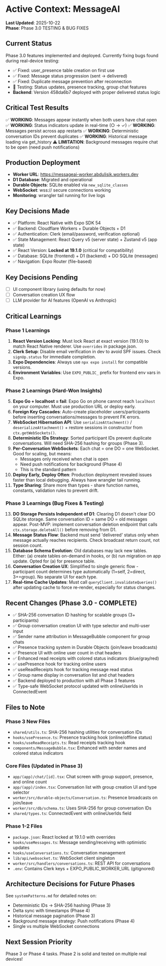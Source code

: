 # Active Context: MessageAI

**Last Updated**: 2025-10-22  
**Phase**: Phase 3.0 TESTING & BUG FIXES

## Current Status
Phase 3.0 features implemented and deployed. Currently fixing bugs found during real-device testing:
- ✅ Fixed: user_presence table creation on first use
- ✅ Fixed: Message status progression (sent → delivered)
- ✅ Fixed: Duplicate message prevention after reconnection
- 🔄 Testing: Status updates, presence tracking, group chat features
- **Backend**: Version 458da6b7 deployed with proper delivered status logic

## Critical Test Results
✅ **WORKING**: Messages appear instantly when both users have chat open
✅ **WORKING**: Status indicators update in real-time (○ → ✓)
✅ **WORKING**: Messages persist across app restarts
✅ **WORKING**: Deterministic conversation IDs prevent duplicates
✅ **WORKING**: Historical message loading via get_history
⚠️ **LIMITATION**: Background messages require chat to be open (need push notifications)

## Production Deployment
- **Worker URL**: https://messageai-worker.abdulisik.workers.dev
- **D1 Database**: Migrated and operational
- **Durable Objects**: SQLite enabled via `new_sqlite_classes`
- **WebSocket**: wss:// secure connections working
- **Monitoring**: wrangler tail running for live logs

## Key Decisions Made
- ✅ Platform: React Native with Expo SDK 54
- ✅ Backend: Cloudflare Workers + Durable Objects + D1
- ✅ Authentication: Clerk (email/password, verification optional)
- ✅ State Management: React Query v5 (server state) + Zustand v5 (app state)
- ✅ React Version: **Locked at 19.1.0** (critical for compatibility)
- ✅ Database: SQLite (frontend) + D1 (backend) + DO SQLite (messages)
- ✅ Navigation: Expo Router (file-based)

## Key Decisions Pending
- [ ] UI component library (using defaults for now)
- [ ] Conversation creation UX flow
- [ ] LLM provider for AI features (OpenAI vs Anthropic)

## Critical Learnings

### Phase 1 Learnings
1. **React Version Locking**: Must lock React at exact version (19.1.0) to match React Native renderer. Use `overrides` in package.json.
2. **Clerk Setup**: Disable email verification in dev to avoid SPF issues. Check `signUp.status` for immediate completion.
3. **Expo Dependencies**: Always use `npx expo install` for compatible versions.
4. **Environment Variables**: Use `EXPO_PUBLIC_` prefix for frontend env vars in Expo.

### Phase 2 Learnings (Hard-Won Insights)
5. **Expo Go + localhost = fail**: Expo Go on phone cannot reach `localhost` on your computer. Must use production URL or deploy early.
7. **Foreign Key Cascades**: Auto-create placeholder users/participants before inserting conversations/messages to prevent FK errors.
8. **WebSocket Hibernation API**: Use `serializeAttachment()` / `deserializeAttachment()` + restore sessions in constructor from `ctx.getWebSockets()`.
9. **Deterministic IDs Strategy**: Sorted participant IDs prevent duplicate conversations. Will need SHA-256 hashing for groups (Phase 3).
10. **Per-Conversation WebSockets**: Each chat = one DO = one WebSocket. Good for scaling, but means:
    - Messages only received when chat is open
    - Need push notifications for background (Phase 4)
    - This is the standard pattern
11. **Deploy Early, Deploy Often**: Production deployment revealed issues faster than local debugging. Always have wrangler tail running.
12. **Type Sharing**: Share more than types - share function names, constants, validation rules to prevent drift.

### Phase 3 Learnings (Bug Fixes & Testing)
13. **DO Storage Persists Independent of D1**: Clearing D1 doesn't clear DO SQLite storage. Same conversation ID = same DO = old messages appear. Post-MVP: implement conversation deletion endpoint that calls `ctx.storage.deleteAll()` before removing from D1.
14. **Message Status Flow**: Backend must send 'delivered' status only when message actually reaches recipients. Check broadcast return count, not session count.
15. **Database Schema Evolution**: Old databases may lack new tables. Either: (a) create tables on-demand in hooks, or (b) run migration on app update. Opted for (a) for presence table.
16. **Conversation Creation UX**: Simplified to single generic flow - participant count determines type automatically (1=self, 2=direct, 3+=group). No separate UI for each type.
17. **Real-time Cache Updates**: Must call `queryClient.invalidateQueries()` after updating cache to force re-render, especially for status changes.

## Recent Changes (Phase 3.0 - COMPLETE)
- ✅ SHA-256 conversation ID hashing for scalable groups (3+ participants)
- ✅ Group conversation creation UI with type selector and multi-user input
- ✅ Sender name attribution in MessageBubble component for group chats
- ✅ Presence tracking system in Durable Objects (join/leave broadcasts)
- ✅ Presence UI with online user count in chat headers
- ✅ Enhanced read receipts with colored status indicators (blue/gray/red)
- ✅ usePresence hook for tracking online users
- ✅ useReadReceipts hook for tracking message read status
- ✅ Group name display in conversation list and chat headers
- ✅ Backend deployed to production with all Phase 3 features
- ✅ Type-safe WebSocket protocol updated with onlineUserIds in ConnectedEvent

## Files to Note

### Phase 3 New Files
- `shared/utils.ts`: SHA-256 hashing utilities for conversation IDs
- `hooks/usePresence.ts`: Presence tracking hook (online/offline status)
- `hooks/useReadReceipts.ts`: Read receipts tracking hook
- `components/MessageBubble.tsx`: Enhanced with sender names and colored status indicators

### Core Files (Updated in Phase 3)
- `app/(app)/chat/[id].tsx`: Chat screen with group support, presence, and online count
- `app/(app)/index.tsx`: Conversation list with group creation UI and type selector
- `worker/src/durable-objects/Conversation.ts`: Presence broadcasts on join/leave
- `worker/src/db/schema.ts`: Uses SHA-256 for group conversation IDs
- `shared/types.ts`: ConnectedEvent with onlineUserIds field

### Phase 1-2 Files
- `package.json`: React locked at 19.1.0 with overrides
- `hooks/useMessages.ts`: Message sending/receiving with optimistic updates
- `hooks/useConversations.ts`: Conversation management
- `lib/api/websocket.ts`: WebSocket client singleton
- `worker/src/handlers/conversations.ts`: REST API for conversations
- `.env`: Contains Clerk keys + EXPO_PUBLIC_WORKER_URL (gitignored)

## Architecture Decisions for Future Phases

See `systemPatterns.md` for detailed notes on:
- Deterministic IDs → SHA-256 hashing (Phase 3)
- Delta sync with timestamps (Phase 4)
- Historical message pagination (Phase 3)
- Background message strategy: Push notifications (Phase 4)
- Single vs multiple WebSocket connections

## Next Session Priority
Phase 3 or Phase 4 tasks. Phase 2 is solid and tested on multiple real devices!
